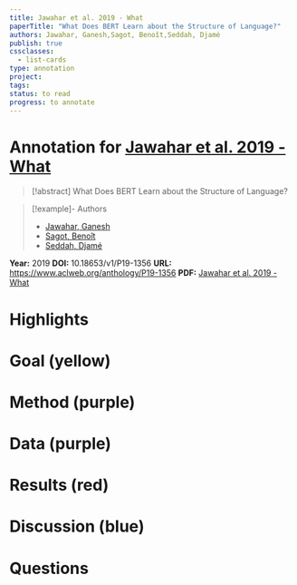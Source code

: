 ```yaml
---
title: Jawahar et al. 2019 - What
paperTitle: "What Does BERT Learn about the Structure of Language?"
authors: Jawahar, Ganesh,Sagot, Benoît,Seddah, Djamé
publish: true
cssclasses:
  - list-cards
type: annotation
project:
tags:
status: to read
progress: to annotate
---
```

# Annotation for [Jawahar et al. 2019 - What](Papers/References/Jawahar%20et%20al.%202019%20-%20What)

> [!abstract] What Does BERT Learn about the Structure of Language?

> [!example]- Authors
> - [Jawahar, Ganesh](Jawahar%2C%20Ganesh)
> - [Sagot, Benoît](Sagot%2C%20Beno%C3%AEt)
> - [Seddah, Djamé](Seddah%2C%20Djam%C3%A9)

**Year:** 2019
**DOI:** 10.18653/v1/P19-1356
**URL:** https://www.aclweb.org/anthology/P19-1356
**PDF:** [Jawahar et al. 2019 - What](Papers/PDFs/Jawahar%20et%20al.%202019%20-%20What%20Does%20BERT%20Learn%20about%20the%20Structure%20of%20Language.pdf)

# Highlights


# Goal (yellow)


# Method (purple)


# Data (purple)


# Results (red)


# Discussion (blue)


# Questions

